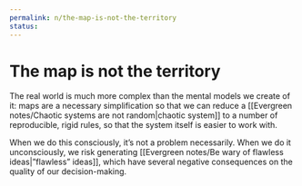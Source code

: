 ```yaml
---
permalink: n/the-map-is-not-the-territory
status: 
---
```

# The map is not the territory

The real world is much more complex than the mental models we create of it: maps are a necessary simplification so that we can reduce a [[Evergreen notes/Chaotic systems are not random|chaotic system]] to a number of reproducible, rigid rules, so that the system itself is easier to work with.

When we do this consciously, it’s not a problem necessarily. When we do it unconsciously, we risk generating [[Evergreen notes/Be wary of flawless ideas|”flawless” ideas]], which have several negative consequences on the quality of our decision-making.
